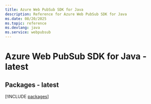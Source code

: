 ```yaml
---
title: Azure Web PubSub SDK for Java
description: Reference for Azure Web PubSub SDK for Java
ms.date: 08/20/2025
ms.topic: reference
ms.devlang: java
ms.service: webpubsub
---
```

# Azure Web PubSub SDK for Java - latest
## Packages - latest
[!INCLUDE [packages](web-pubsub-index.md)]